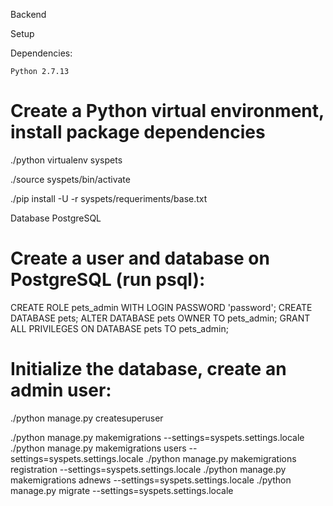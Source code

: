 Backend

Setup

Dependencies:

    Python 2.7.13

# Create a Python virtual environment, install package dependencies

./python virtualenv syspets

./source syspets/bin/activate

./pip install -U -r syspets/requeriments/base.txt


Database PostgreSQL

# Create a user and database on PostgreSQL (run psql):

CREATE ROLE pets_admin WITH LOGIN PASSWORD 'password';
CREATE DATABASE pets;
ALTER DATABASE pets OWNER TO pets_admin;
GRANT ALL PRIVILEGES ON DATABASE pets TO pets_admin;


# Initialize the database, create an admin user:

./python manage.py createsuperuser

./python manage.py makemigrations --settings=syspets.settings.locale
./python manage.py makemigrations users --settings=syspets.settings.locale
./python manage.py makemigrations registration --settings=syspets.settings.locale
./python manage.py makemigrations adnews --settings=syspets.settings.locale
./python manage.py migrate --settings=syspets.settings.locale

